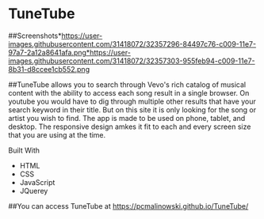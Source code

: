 # TuneTube
##Screenshots*https://user-images.githubusercontent.com/31418072/32357296-84497c76-c009-11e7-97a7-2a12a8641afa.png*https://user-images.githubusercontent.com/31418072/32357303-955feb94-c009-11e7-8b31-d8ccee1cb552.png

##TuneTube allows you to search through Vevo's rich catalog of musical content with the ability to access each song result in a single browser. On youtube you would have to dig through multiple other results that have your search keyword in their title. But on this site it is only looking for the song or artist you wish to find. The app is made to be used on phone, tablet, and desktop. The responsive design amkes it fit to each and every screen size that you are using at the time.

Built With
* HTML
* CSS
* JavaScript
* JQuerey

##You can access TuneTube at https://pcmalinowski.github.io/TuneTube/
